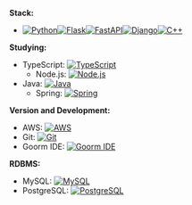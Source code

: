 **Stack:**
- [![Python](https://img.shields.io/badge/Python-blue?style=flat-square&logo=python&logoColor=white)](https://www.python.org/)[![Flask](https://img.shields.io/badge/Flask-black?style=flat-square&logo=flask&logoColor=white)](https://flask.palletsprojects.com/)[![FastAPI](https://img.shields.io/badge/FastAPI-teal?style=flat-square&logo=fastapi&logoColor=white)](https://fastapi.tiangolo.com/)[![Django](https://img.shields.io/badge/Django-green?style=flat-square&logo=django&logoColor=white)](https://www.djangoproject.com/)[![C++](https://img.shields.io/badge/C++-00599C?style=flat-square&logo=c%2B%2B&logoColor=white)](https://en.wikipedia.org/wiki/C%2B%2B)

**Studying:**
- TypeScript: [![TypeScript](https://img.shields.io/badge/TypeScript-blue?style=flat-square&logo=typescript&logoColor=white)](https://www.typescriptlang.org/)
  - Node.js: [![Node.js](https://img.shields.io/badge/Node.js-green?style=flat-square&logo=node.js&logoColor=white)](https://nodejs.org/)
- Java: [![Java](https://img.shields.io/badge/Java-red?style=flat-square&logo=java&logoColor=white)](https://www.oracle.com/java/)
  - Spring: [![Spring](https://img.shields.io/badge/Spring-green?style=flat-square&logo=spring&logoColor=white)](https://spring.io/)

**Version and Development:**
- AWS: [![AWS](https://img.shields.io/badge/AWS-orange?style=flat-square&logo=amazon-aws&logoColor=white)](https://aws.amazon.com/)
- Git: [![Git](https://img.shields.io/badge/Git-lightgrey?style=flat-square&logo=git&logoColor=white)](https://git-scm.com/)
- Goorm IDE: [![Goorm IDE](https://img.shields.io/badge/Goorm%20IDE-lightblue?style=flat-square)](https://ide.goorm.io/)

**RDBMS:**
- MySQL: [![MySQL](https://img.shields.io/badge/MySQL-blue?style=flat-square&logo=mysql&logoColor=white)](https://www.mysql.com/)
- PostgreSQL: [![PostgreSQL](https://img.shields.io/badge/PostgreSQL-blue?style=flat-square&logo=postgresql&logoColor=white)](https://www.postgresql.org/)
  
